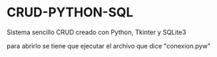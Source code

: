 # CRUD-PYTHON-SQL
Sistema sencillo CRUD creado con Python, Tkinter y SQLite3


para abrirlo se tiene que ejecutar el archivo que dice "conexion.pyw"

